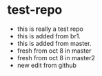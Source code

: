 test-repo
=========

- this is really a test repo
- this is added from br1.
- this is added from master.
- fresh from oct 8 in master
- fresh from oct 8 in master2
- new edit from github
